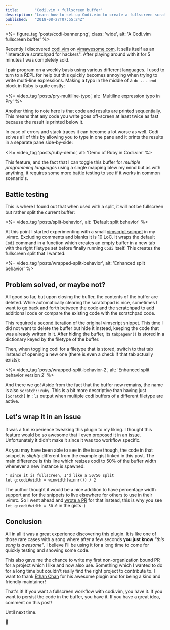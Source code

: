 ```yaml
---
title:       "Codi.vim + fullscreen buffer"
description: "Learn how to set up Codi.vim to create a fullscreen scratch buffer that also works with Vim splits. We will take a look at wrapping the <code>Codi</code> command and improving the buffer name(s) as seen in <code>:ls</code>."
published:   "2018-08-27T07:55:24Z"
---
```


<%= figure_tag 'posts/codi-banner.png',
                class: 'wide',
                alt:   'A Codi.vim fullscreen buffer' %>

Recently I discovered [codi.vim](https://github.com/metakirby5/codi.vim) on [vimawesome.com](https://vimawesome.com/?q=cat%3Aother).
It sells itself as an "interactive scratchpad for hackers".
After playing around with it for 5 minutes I was completely sold.

I pair program on a weekly basis using various different languages.
I used to turn to a REPL for help but this quickly becomes annoying when trying to write multi-line expressions.
Making a typo in the middle of a `do ... end` block in Ruby is quite costly:

<%= video_tag 'posts/pry-multiline-typo', alt: 'Multiline expression typo in Pry' %>

Another thing to note here is that code and results are printed sequentially.
This means that any code you write goes off-screen at least twice as fast because the result is printed below it.

In case of errors and stack traces it can become a lot worse as well.
Codi solves all of this by allowing you to type in one pane and it prints the results in a separate pane side-by-side:

<%= video_tag 'posts/ruby-demo', alt: 'Demo of Ruby in Codi.vim' %>

This feature, and the fact that I can toggle this buffer for _multiple programming languages_ using a single mapping blew my mind but as with anything,
it requires some more battle testing to see if it works in common scenario's.

## Battle testing

This is where I found out that when used with a split, it will not be fullscreen but rather split the current buffer:

<%= video_tag 'posts/split-behavior', alt: 'Default split behavior' %>

At this point I started experimenting with a small [vimscript snippet](https://gist.github.com/SidOfc/5218a7a9f12ed2105a9b052ca8e6707e) in my .vimrc.
Excluding comments and blanks it is 10 LoC.
It wraps the default `Codi` command in a function which creates an empty buffer in a new tab with the right filetype set before finally running `Codi` itself.
This creates the fullscreen split that I wanted:

<%= video_tag 'posts/wrapped-split-behavior', alt: 'Enhanced split behavior' %>

## Problem solved, or maybe not?

All good so far, but upon closing the buffer, the contents of the buffer are deleted.
While automatically clearing the scratchpad is nice, sometimes I want to go back and forth between the code and the scratchpad to add additional code or compare the existing code with the scratchpad code.

This required a [second iteration](https://gist.github.com/SidOfc/3f94244a8b08406710b6669052f66d62) of the original vimscript snippet.
This time I did not want to delete the buffer but hide it instead, keeping the code that was already written in it.
After hiding the buffer, its `tabpagenr()` is stored in a dictionary keyed by the filetype of the buffer.

Then, when toggling codi for a filetype that is stored, switch to that tab instead of opening a new one (there is even a check if that tab actually exists):

<%= video_tag 'posts/wrapped-split-behavior-2', alt: 'Enhanced split behavior version 2' %>

And there we go! Aside from the fact that the buffer now remains, the name is also `scratch::ruby`.
This is a bit more descriptive than having just `[Scratch]` in `:ls` output when multiple codi buffers of a different filetype are active.

## Let's wrap it in an issue

It was a fun experience tweaking this plugin to my liking.
I thought this feature would be so awesome that I even proposed it in an [issue](https://github.com/metakirby5/codi.vim/issues/9://github.com/metakirby5/codi.vim/issues/94).
Unfortunately it didn't make it since it was too workflow specific.

As you may have been able to see in the issue though, the code in that snippet is _slighty_ different from the example gist linked in this post.
The main difference is this line which resizes codi to 50% of the buffer width whenever a new instance is spawned:

~~~vim
" since it is fullscreen, I'd like a 50/50 split
let g:codi#width = winwidth(winnr()) / 2
~~~

The author thought it would be a nice addition to have percentage width support and for the snippets to live elsewhere for others to use in their .vimrc.
So I went ahead and [wrote a PR](https://github.com/metakirby5/codi.vim/pull/95) for that instead, this is why you see
`let g:codi#width = 50.0` in the gists :)

## Conclusion

All in all it was a great experience discovering this plugin.
It is like one of those rare cases with a song where after a few seconds **you just know** _"this song is awesome"_.
I believe I'll be using it for a long time to come for quickly testing and showing some code.

This also gave me the chance to write my first non-organization bound PR for a project which I like and now also use.
Something which I wanted to do for a long time but couldn't really find the right project to contribute to.
I want to thank [Ethan Chan](https://medium.com/@metakirby5) for his awesome plugin and for being a kind and friendly maintainer!

That's it! If you want a fullscreen workflow with codi.vim, you have it.
If you want to persist the code in the buffer, you have it.
If you have a great idea, comment on this post!

Until next time.

:wave:
